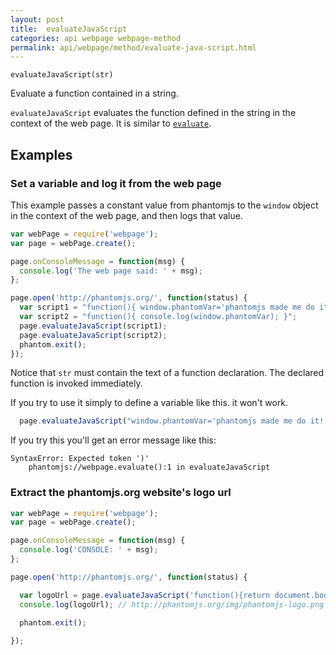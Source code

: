 ```yaml
---
layout: post
title:  evaluateJavaScript
categories: api webpage webpage-method
permalink: api/webpage/method/evaluate-java-script.html
---
```


`evaluateJavaScript(str)`

Evaluate a function contained in a string. 

`evaluateJavaScript` evaluates the function defined in the string in the context of the web page. It is similar to [`evaluate`](http://phantomjs.org/api/webpage/method/evaluate.html).

## Examples

### Set a variable and log it from the web page

This example passes a constant value from phantomjs to the `window` object in the context of the web page, and then logs that value. 

```javascript
var webPage = require('webpage');
var page = webPage.create();

page.onConsoleMessage = function(msg) {
  console.log('The web page said: ' + msg);
};

page.open('http://phantomjs.org/', function(status) {
  var script1 = "function(){ window.phantomVar='phantomjs made me do it!'; }";
  var script2 = "function(){ console.log(window.phantomVar); }";
  page.evaluateJavaScript(script1);
  page.evaluateJavaScript(script2);
  phantom.exit();
});
```

Notice that `str` must contain the text of a function declaration. The declared function is invoked immediately.  

If you try to use it simply to define a variable like this. it won't work.

```javascript
  page.evaluateJavaScript("window.phantomVar='phantomjs made me do it!';"); /*wrong*/
```
If you try this you'll get an error message like this:

    SyntaxError: Expected token ')'
        phantomjs://webpage.evaluate():1 in evaluateJavaScript

### Extract the phantomjs.org website's logo url

```javascript
var webPage = require('webpage');
var page = webPage.create();

page.onConsoleMessage = function(msg) {
  console.log('CONSOLE: ' + msg);
};

page.open('http://phantomjs.org/', function(status) {

  var logoUrl = page.evaluateJavaScript('function(){return document.body.querySelector("img").src;}');
  console.log(logoUrl); // http://phantomjs.org/img/phantomjs-logo.png

  phantom.exit();
  
});
```
